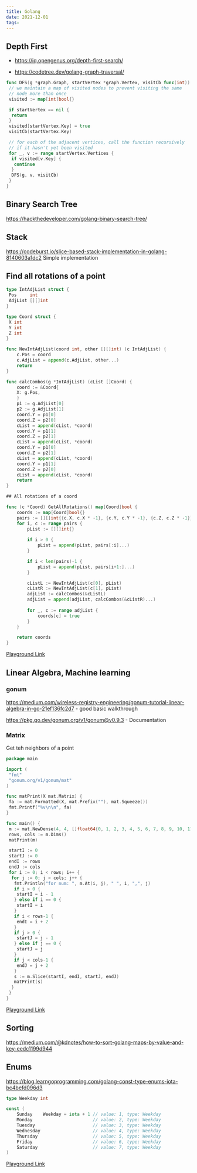 ```yaml
---
title: Golang
date: 2021-12-01
tags:
---
```


## Depth First

- <https://iq.opengenus.org/depth-first-search/>

- <https://codetree.dev/golang-graph-traversal/>

```go
func DFS(g *graph.Graph, startVertex *graph.Vertex, visitCb func(int)) {
 // we maintain a map of visited nodes to prevent visiting the same
 // node more than once
 visited := map[int]bool{}

 if startVertex == nil {
  return
 }
 visited[startVertex.Key] = true
 visitCb(startVertex.Key)

 // for each of the adjacent vertices, call the function recursively
 // if it hasn't yet been visited
 for _, v := range startVertex.Vertices {
  if visited[v.Key] {
   continue
  }
  DFS(g, v, visitCb)
 }
}
```

## Binary Search Tree

<https://hackthedeveloper.com/golang-binary-search-tree/>

## Stack

<https://codeburst.io/slice-based-stack-implementation-in-golang-8140603a1dc2> Simple implementation

## Find all rotations of a point

```go
type IntAdjList struct {
 Pos     int
 AdjList [][]int
}

type Coord struct {
 X int
 Y int
 Z int
}

func NewIntAdjList(coord int, other [][]int) (c IntAdjList) {
    c.Pos = coord
    c.AdjList = append(c.AdjList, other...)
    return
}

func calcCombos(g *IntAdjList) (cList []Coord) {
    coord := &Coord{
    X: g.Pos,
    }
    p1 := g.AdjList[0]
    p2 := g.AdjList[1]
    coord.Y = p1[0]
    coord.Z = p2[0]
    cList = append(cList, *coord)
    coord.Y = p1[1]
    coord.Z = p2[1]
    cList = append(cList, *coord)
    coord.Y = p1[0]
    coord.Z = p2[1]
    cList = append(cList, *coord)
    coord.Y = p1[1]
    coord.Z = p2[0]
    cList = append(cList, *coord)
    return
}

## All rotations of a coord

func (c *Coord) GetAllRotations() map[Coord]bool {
    coords := map[Coord]bool{}
    pairs := [][]int{{c.X, c.X * -1}, {c.Y, c.Y * -1}, {c.Z, c.Z * -1}}
    for i, c := range pairs {
        pList := [][]int{}
        
        if i > 0 {
            pList = append(pList, pairs[:i]...)
        }

        if i < len(pairs)-1 {
            pList = append(pList, pairs[i+1:]...)
        }

        cListL := NewIntAdjList(c[0], pList)
        cListR := NewIntAdjList(c[1], pList)
        adjList := calcCombos(&cListL)
        adjList = append(adjList, calcCombos(&cListR)...)
        
        for _, c := range adjList {
            coords[c] = true
        }
    }

    return coords
}
```

[Playground Link](https://play.golang.com/p/7GT97c-qX6H)

## Linear Algebra, Machine learning

### gonum

<https://medium.com/wireless-registry-engineering/gonum-tutorial-linear-algebra-in-go-21ef136fc2d7> - good basic walkthrough

<https://pkg.go.dev/gonum.org/v1/gonum@v0.9.3> - Documentation

### Matrix

Get teh neighbors of a point

```go
package main

import (
 "fmt"
 "gonum.org/v1/gonum/mat"
)

func matPrint(X mat.Matrix) {
 fa := mat.Formatted(X, mat.Prefix(""), mat.Squeeze())
 fmt.Printf("%v\n\n", fa)
}

func main() {
 m := mat.NewDense(4, 4, []float64{0, 1, 2, 3, 4, 5, 6, 7, 8, 9, 10, 11, 12, 13, 14, 15})
 rows, cols := m.Dims()
 matPrint(m)

 startI := 0
 startJ := 0
 endI := rows
 endJ := cols
 for i := 0; i < rows; i++ {
  for j := 0; j < cols; j++ {
   fmt.Println("for num: ", m.At(i, j), " ", i, ",", j)
   if i > 0 {
    startI = i - 1
   } else if i == 0 {
    startI = i
   }
   if i < rows-1 {
    endI = i + 2
   }
   if j > 0 {
    startJ = j - 1
   } else if j == 0 {
    startJ = j
   }
   if j < cols-1 {
    endJ = j + 2
   }
   s := m.Slice(startI, endI, startJ, endJ)
   matPrint(s)
  }
 }
}
```

[Playground Link](https://play.golang.com/p/adPKV0EBdD4)

## Sorting

<https://medium.com/@kdnotes/how-to-sort-golang-maps-by-value-and-key-eedc1199d944>

## Enums

<https://blog.learngoprogramming.com/golang-const-type-enums-iota-bc4befd096d3>

```go
type Weekday int

const (
    Sunday    Weekday = iota + 1 // value: 1, type: Weekday
    Monday                       // value: 2, type: Weekday
    Tuesday                      // value: 3, type: Weekday
    Wednesday                    // value: 4, type: Weekday
    Thursday                     // value: 5, type: Weekday
    Friday                       // value: 6, type: Weekday
    Saturday                     // value: 7, type: Weekday
)
```

[Playground Link](https://go.dev/play/p/NEpyw07ts9)
